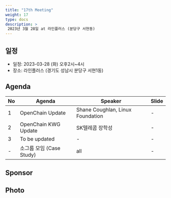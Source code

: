 ```yaml
---
title: "17th Meeting"
weight: 17
type: docs
description: >
 2023년 3월 28일 at 라인플러스 (분당구 서현동)
---
```


## 일정

* 일정: 2023-03-28 (화) 오후2시~4시
* 장소: 라인플러스 (경기도 성남시 분당구 서현1동)

## Agenda
| No | Agenda           | Speaker | Slide |
|----|-----------------|------|------|
| 1  | OpenChain Update  | 	Shane Coughlan, Linux Foundation | - |
| 2  | OpenChain KWG Update | SK텔레콤 장학성 | - |
| 3  | To be updated | - | - |
| -  | 소그룹 모임 (Case Study) | all | - |


## Sponsor


## Photo



